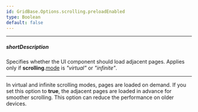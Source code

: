 ```yaml
---
id: GridBase.Options.scrolling.preloadEnabled
type: Boolean
default: false
---
```

---
##### shortDescription
Specifies whether the UI component should load adjacent pages. Applies only if **scrolling**.[mode](/api-reference/10%20UI%20Widgets/dxDataGrid/1%20Configuration/scrolling/mode.md '{basewidgetpath}/Configuration/scrolling/#mode') is *"virtual"* or *"infinite"*.

---
In virtual and infinite scrolling modes, pages are loaded on demand. If you set this option to **true**, the adjacent pages are loaded in advance for smoother scrolling. This option can reduce the performance on older devices.